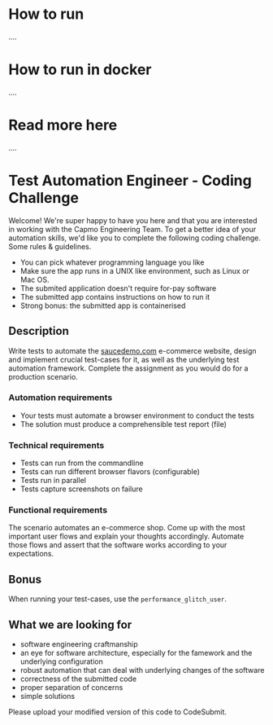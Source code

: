 # How to run
....

# How to run in docker
....

# Read more here
....

# Test Automation Engineer - Coding Challenge

Welcome! We're super happy to have you here and that you are interested in working with the Capmo Engineering Team. To get a better idea of your automation skills, we'd like you to complete the following coding challenge. Some rules & guidelines.

- You can pick whatever programming language you like
- Make sure the app runs in a UNIX like environment, such as Linux or Mac OS.
- The submited application doesn't require for-pay software
- The submitted app contains instructions on how to run it
- Strong bonus: the submitted app is containerised

## Description

Write tests to automate the [saucedemo.com](https://www.saucedemo.com/) e-commerce website, design and implement crucial test-cases for it, as well as the underlying test automation framework. Complete the assignment as you would do for a production scenario.

### Automation requirements

- Your tests must automate a browser environment to conduct the tests
- The solution must produce a comprehensible test report (file)

### Technical requirements

- Tests can run from the commandline
- Tests can run different browser flavors (configurable)
- Tests run in parallel
- Tests capture screenshots on failure

### Functional requirements

The scenario automates an e-commerce shop. Come up with the most important user flows and explain your thoughts accordingly. Automate those flows and assert that the software works according to your expectations.

## Bonus

When running your test-cases, use the `performance_glitch_user`.

## What we are looking for

- software engineering craftmanship
- an eye for software architecture, especially for the famework and the underlying configuration
- robust automation that can deal with underlying changes of the software
- correctness of the submitted code
- proper separation of concerns
- simple solutions

Please upload your modified version of this code to CodeSubmit.
